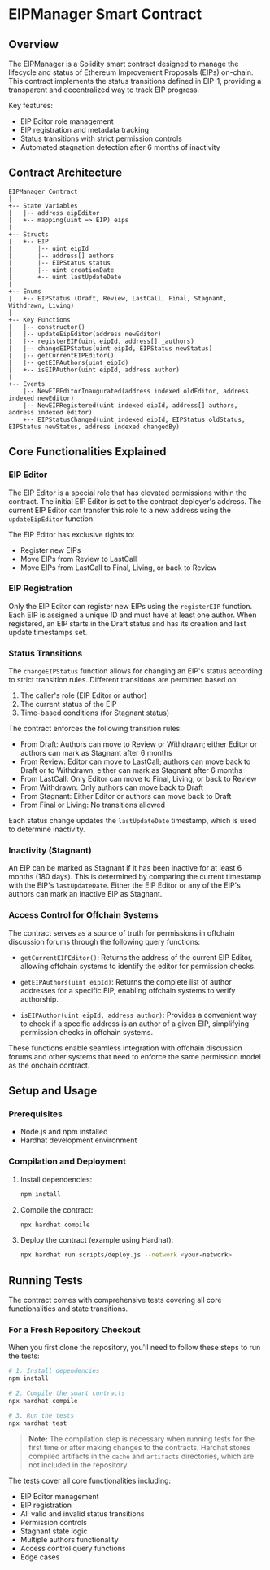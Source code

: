 # EIPManager Smart Contract

## Overview

The EIPManager is a Solidity smart contract designed to manage the lifecycle and status of Ethereum Improvement Proposals (EIPs) on-chain. This contract implements the status transitions defined in EIP-1, providing a transparent and decentralized way to track EIP progress.

Key features:
- EIP Editor role management
- EIP registration and metadata tracking
- Status transitions with strict permission controls
- Automated stagnation detection after 6 months of inactivity

## Contract Architecture

```
EIPManager Contract
|
+-- State Variables
|   |-- address eipEditor
|   +-- mapping(uint => EIP) eips
|
+-- Structs
|   +-- EIP
|       |-- uint eipId
|       |-- address[] authors
|       |-- EIPStatus status
|       |-- uint creationDate
|       +-- uint lastUpdateDate
|
+-- Enums
|   +-- EIPStatus (Draft, Review, LastCall, Final, Stagnant, Withdrawn, Living)
|
+-- Key Functions
|   |-- constructor()
|   |-- updateEipEditor(address newEditor)
|   |-- registerEIP(uint eipId, address[] _authors)
|   |-- changeEIPStatus(uint eipId, EIPStatus newStatus)
|   |-- getCurrentEIPEditor()
|   |-- getEIPAuthors(uint eipId)
|   +-- isEIPAuthor(uint eipId, address author)
|
+-- Events
    |-- NewEIPEditorInaugurated(address indexed oldEditor, address indexed newEditor)
    |-- NewEIPRegistered(uint indexed eipId, address[] authors, address indexed editor)
    +-- EIPStatusChanged(uint indexed eipId, EIPStatus oldStatus, EIPStatus newStatus, address indexed changedBy)
```

## Core Functionalities Explained

### EIP Editor

The EIP Editor is a special role that has elevated permissions within the contract. The initial EIP Editor is set to the contract deployer's address. The current EIP Editor can transfer this role to a new address using the `updateEipEditor` function.

The EIP Editor has exclusive rights to:
- Register new EIPs
- Move EIPs from Review to LastCall
- Move EIPs from LastCall to Final, Living, or back to Review

### EIP Registration

Only the EIP Editor can register new EIPs using the `registerEIP` function. Each EIP is assigned a unique ID and must have at least one author. When registered, an EIP starts in the Draft status and has its creation and last update timestamps set.

### Status Transitions

The `changeEIPStatus` function allows for changing an EIP's status according to strict transition rules. Different transitions are permitted based on:
1. The caller's role (EIP Editor or author)
2. The current status of the EIP
3. Time-based conditions (for Stagnant status)

The contract enforces the following transition rules:
- From Draft: Authors can move to Review or Withdrawn; either Editor or authors can mark as Stagnant after 6 months
- From Review: Editor can move to LastCall; authors can move back to Draft or to Withdrawn; either can mark as Stagnant after 6 months
- From LastCall: Only Editor can move to Final, Living, or back to Review
- From Withdrawn: Only authors can move back to Draft
- From Stagnant: Either Editor or authors can move back to Draft
- From Final or Living: No transitions allowed

Each status change updates the `lastUpdateDate` timestamp, which is used to determine inactivity.

### Inactivity (Stagnant)

An EIP can be marked as Stagnant if it has been inactive for at least 6 months (180 days). This is determined by comparing the current timestamp with the EIP's `lastUpdateDate`. Either the EIP Editor or any of the EIP's authors can mark an inactive EIP as Stagnant.

### Access Control for Offchain Systems

The contract serves as a source of truth for permissions in offchain discussion forums through the following query functions:

- `getCurrentEIPEditor()`: Returns the address of the current EIP Editor, allowing offchain systems to identify the editor for permission checks.

- `getEIPAuthors(uint eipId)`: Returns the complete list of author addresses for a specific EIP, enabling offchain systems to verify authorship.

- `isEIPAuthor(uint eipId, address author)`: Provides a convenient way to check if a specific address is an author of a given EIP, simplifying permission checks in offchain systems.

These functions enable seamless integration with offchain discussion forums and other systems that need to enforce the same permission model as the onchain contract.

## Setup and Usage

### Prerequisites

- Node.js and npm installed
- Hardhat development environment

### Compilation and Deployment

1. Install dependencies:
   ```bash
   npm install
   ```

2. Compile the contract:
   ```bash
   npx hardhat compile
   ```

3. Deploy the contract (example using Hardhat):
   ```bash
   npx hardhat run scripts/deploy.js --network <your-network>
   ```

## Running Tests

The contract comes with comprehensive tests covering all core functionalities and state transitions.

### For a Fresh Repository Checkout

When you first clone the repository, you'll need to follow these steps to run the tests:

```bash
# 1. Install dependencies
npm install

# 2. Compile the smart contracts
npx hardhat compile

# 3. Run the tests
npx hardhat test
```

> **Note:** The compilation step is necessary when running tests for the first time or after making changes to the contracts. Hardhat stores compiled artifacts in the `cache` and `artifacts` directories, which are not included in the repository.

The tests cover all core functionalities including:
- EIP Editor management
- EIP registration
- All valid and invalid status transitions
- Permission controls
- Stagnant state logic
- Multiple authors functionality
- Access control query functions
- Edge cases
